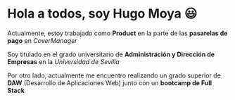 # Hola a todos, soy Hugo Moya 😃

Actualmente, estoy trabajado como **Product** en la parte de las **pasarelas de pago** en *CoverManager*

Soy titulado en el grado universitario de **Administración y Dirección de Empresas** en la *Universidad de Sevilla*

Por otro lado, actualmente me encuentro realizando un grado superior de **DAW** (Desarrollo de Aplicaciones Web) junto con un **bootcamp de Full Stack**

